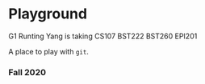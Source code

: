 # Playground
G1
Runting Yang is taking CS107 BST222 BST260 EPI201

A place to play with `git`.

### Fall 2020
